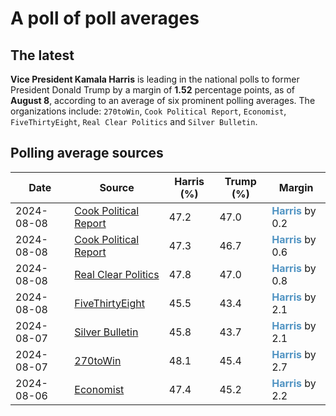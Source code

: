 
# A poll of poll averages

## The latest
**Vice President Kamala Harris** is leading in the national polls to former President Donald Trump by a margin of **1.52** percentage points, as of **August 8**, according to an average of six prominent polling averages. The organizations include: `270toWin`, `Cook Political Report`, `Economist`, `FiveThirtyEight`, `Real Clear Politics` and `Silver Bulletin`.

## Polling average sources

| Date       | Source               | Harris (%) | Trump (%) | Margin      |
|------------|----------------------|------------|-----------|-------------|
| 2024-08-08 | [Cook Political Report](https://www.cookpolitical.com/survey-research/cpr-national-polling-average/2024/harris-trump-overall) | 47.2 | 47.0 | <b style='color:#5194C3; font-weight: bold;'>Harris</b> by 0.2 |
| 2024-08-08 | [Cook Political Report](https://www.cookpolitical.com/survey-research/cpr-national-polling-average/2024/harris-trump-overall) | 47.3 | 46.7 | <b style='color:#5194C3; font-weight: bold;'>Harris</b> by 0.6 |
| 2024-08-08 | [Real Clear Politics](https://www.realclearpolling.com/polls/president/general/2024/trump-vs-harris) | 47.8 | 47.0 | <b style='color:#5194C3; font-weight: bold;'>Harris</b> by 0.8 |
| 2024-08-08 | [FiveThirtyEight](https://projects.fivethirtyeight.com/polls/president-general/2024/national/) | 45.5 | 43.4 | <b style='color:#5194C3; font-weight: bold;'>Harris</b> by 2.1 |
| 2024-08-07 | [Silver Bulletin](https://www.natesilver.net/p/nate-silver-2024-president-election-polls-model) | 45.8 | 43.7 | <b style='color:#5194C3; font-weight: bold;'>Harris</b> by 2.1 |
| 2024-08-07 | [270toWin](https://www.270towin.com/2024-presidential-election-polls/) | 48.1 | 45.4 | <b style='color:#5194C3; font-weight: bold;'>Harris</b> by 2.7 |
| 2024-08-06 | [Economist](https://www.economist.com/interactive/us-2024-election/trump-harris-polls) | 47.4 | 45.2 | <b style='color:#5194C3; font-weight: bold;'>Harris</b> by 2.2 |

